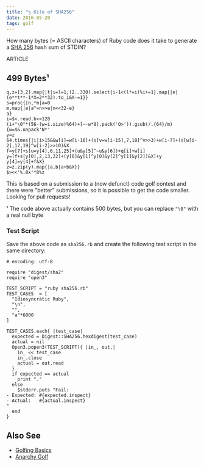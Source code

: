 ```yaml
---
title: "½ Kilo of SHA256"
date: 2016-05-20
tags: golf
---
```


How many bytes (= ASCII characters) of Ruby code does it take to generate a [SHA 256](https://en.wikipedia.org/wiki/SHA-2#Pseudocode) hash sum of STDIN?

ARTICLE

## 499 Bytes¹

    q,z=[3,2].map{|t|i=l=1;(2..330).select{i-1<(l*=i)%i+=1}.map{|e|(e**t**-1*X=2**32).to_i&X-=1}}
    s=proc{|n,*m|a=0
    m.map{|e|a^=n>>e|n<<32-e}
    a}
    i=$<.read.b<<128
    (i+"\0"*(56-(w=i.size)%64)+[~-w*8].pack('Q>')).gsub(/.{64}/m){w=$&.unpack'N*'
    y=z
    64.times{|i|i>15&&w[i]=w[i-16]+(s[v=w[i-15],7,18]^v>>3)+w[i-7]+(s[w[i-2],17,19]^w[i-2]>>10)&X
    f=y[7]+s[u=y[4],6,11,25]+(u&y[5]^~u&y[6])+q[i]+w[i]
    y=[f+s[y[0],2,13,22]+(y[0]&y[1]^y[0]&y[2]^y[1]&y[2])&X]+y
    y[4]=y[4]+f&X}
    z=z.zip(y).map{|a,b|a+b&X}}
    $><<'%.8x'*8%z

This is based on a submission to a (now defunct) code golf contest and there were "better" submissions, so it is possible to get the code smaller. Looking for pull requests!

¹ The code above actually contains 500 bytes, but you can replace `"\0"` with a real null byte

### Test Script

Save the above code as `sha256.rb` and create the following test script in the same directory:

    # encoding: utf-8

    require "digest/sha2"
    require "open3"

    TEST_SCRIPT = "ruby sha256.rb"
    TEST_CASES  = [
      "Idiosyncrätic Ruby",
      "\n",
      "",
      "a"*6000
    ]

    TEST_CASES.each{ |test_case|
      expected = Digest::SHA256.hexdigest(test_case)
      actual = nil
      Open3.popen3(TEST_SCRIPT){ |in_, out,|
        in_ << test_case
        in_.close
        actual = out.read
      }
      if expected == actual
        print "."
      else
        $stderr.puts "Fail:
    - Expected: #{expected.inspect}
    - Actual:   #{actual.inspect}
    "
      end
    }

## Also See

- [Golfing Basics](/27-golfing-basics.html)
- [Anarchy Golf](http://golf.shinh.org/)
